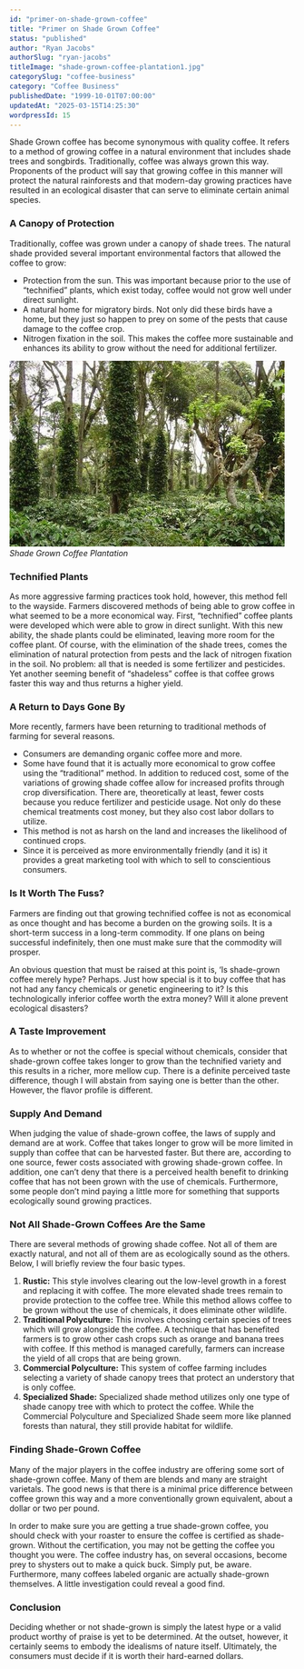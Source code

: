 ```yaml
---
id: "primer-on-shade-grown-coffee"
title: "Primer on Shade Grown Coffee"
status: "published"
author: "Ryan Jacobs"
authorSlug: "ryan-jacobs"
titleImage: "shade-grown-coffee-plantation1.jpg"
categorySlug: "coffee-business"
category: "Coffee Business"
publishedDate: "1999-10-01T07:00:00"
updatedAt: "2025-03-15T14:25:30"
wordpressId: 15
---
```


Shade Grown coffee has become synonymous with quality coffee. It refers to a method of growing coffee in a natural environment that includes shade trees and songbirds. Traditionally, coffee was always grown this way. Proponents of the product will say that growing coffee in this manner will protect the natural rainforests and that modern-day growing practices have resulted in an ecological disaster that can serve to eliminate certain animal species.

### A Canopy of Protection

Traditionally, coffee was grown under a canopy of shade trees. The natural shade provided several important environmental factors that allowed the coffee to grow:

-   Protection from the sun. This was important because prior to the use of “technified” plants, which exist today, coffee would not grow well under direct sunlight.
-   A natural home for migratory birds. Not only did these birds have a home, but they just so happen to prey on some of the pests that cause damage to the coffee crop.
-   Nitrogen fixation in the soil. This makes the coffee more sustainable and enhances its ability to grow without the need for additional fertilizer.

![shade grown coffee plantation](shade-grown-coffee-plantation1.jpg)  
*Shade Grown Coffee Plantation*

### Technified Plants

As more aggressive farming practices took hold, however, this method fell to the wayside. Farmers discovered methods of being able to grow coffee in what seemed to be a more economical way. First, “technified” coffee plants were developed which were able to grow in direct sunlight. With this new ability, the shade plants could be eliminated, leaving more room for the coffee plant. Of course, with the elimination of the shade trees, comes the elimination of natural protection from pests and the lack of nitrogen fixation in the soil. No problem: all that is needed is some fertilizer and pesticides. Yet another seeming benefit of “shadeless” coffee is that coffee grows faster this way and thus returns a higher yield.

### A Return to Days Gone By

More recently, farmers have been returning to traditional methods of farming for several reasons.

-   Consumers are demanding organic coffee more and more.
-   Some have found that it is actually more economical to grow coffee using the “traditional” method. In addition to reduced cost, some of the variations of growing shade coffee allow for increased profits through crop diversification. There are, theoretically at least, fewer costs because you reduce fertilizer and pesticide usage. Not only do these chemical treatments cost money, but they also cost labor dollars to utilize.
-   This method is not as harsh on the land and increases the likelihood of continued crops.
-   Since it is perceived as more environmentally friendly (and it is) it provides a great marketing tool with which to sell to conscientious consumers.

### Is It Worth The Fuss?

Farmers are finding out that growing technified coffee is not as economical as once thought and has become a burden on the growing soils. It is a short-term success in a long-term commodity. If one plans on being successful indefinitely, then one must make sure that the commodity will prosper.

An obvious question that must be raised at this point is, ‘Is shade-grown coffee merely hype? Perhaps. Just how special is it to buy coffee that has not had any fancy chemicals or genetic engineering to it? Is this technologically inferior coffee worth the extra money? Will it alone prevent ecological disasters?

### A Taste Improvement

As to whether or not the coffee is special without chemicals, consider that shade-grown coffee takes longer to grow than the technified variety and this results in a richer, more mellow cup. There is a definite perceived taste difference, though I will abstain from saying one is better than the other. However, the flavor profile is different.

### Supply And Demand

When judging the value of shade-grown coffee, the laws of supply and demand are at work. Coffee that takes longer to grow will be more limited in supply than coffee that can be harvested faster. But there are, according to one source, fewer costs associated with growing shade-grown coffee. In addition, one can’t deny that there is a perceived health benefit to drinking coffee that has not been grown with the use of chemicals. Furthermore, some people don’t mind paying a little more for something that supports ecologically sound growing practices.

### Not All Shade-Grown Coffees Are the Same

There are several methods of growing shade coffee. Not all of them are exactly natural, and not all of them are as ecologically sound as the others. Below, I will briefly review the four basic types.

1.  **Rustic:** This style involves clearing out the low-level growth in a forest and replacing it with coffee. The more elevated shade trees remain to provide protection to the coffee tree. While this method allows coffee to be grown without the use of chemicals, it does eliminate other wildlife.
2.  **Traditional Polyculture:** This involves choosing certain species of trees which will grow alongside the coffee. A technique that has benefited farmers is to grow other cash crops such as orange and banana trees with coffee. If this method is managed carefully, farmers can increase the yield of all crops that are being grown.
3.  **Commercial Polyculture:** This system of coffee farming includes selecting a variety of shade canopy trees that protect an understory that is only coffee.
4.  **Specialized Shade:** Specialized shade method utilizes only one type of shade canopy tree with which to protect the coffee. While the Commercial Polyculture and Specialized Shade seem more like planned forests than natural, they still provide habitat for wildlife.

### Finding Shade-Grown Coffee

Many of the major players in the coffee industry are offering some sort of shade-grown coffee. Many of them are blends and many are straight varietals. The good news is that there is a minimal price difference between coffee grown this way and a more conventionally grown equivalent, about a dollar or two per pound.

In order to make sure you are getting a true shade-grown coffee, you should check with your roaster to ensure the coffee is certified as shade-grown. Without the certification, you may not be getting the coffee you thought you were. The coffee industry has, on several occasions, become prey to shysters out to make a quick buck. Simply put, be aware. Furthermore, many coffees labeled organic are actually shade-grown themselves. A little investigation could reveal a good find.

### Conclusion

Deciding whether or not shade-grown is simply the latest hype or a valid product worthy of praise is yet to be determined. At the outset, however, it certainly seems to embody the idealisms of nature itself. Ultimately, the consumers must decide if it is worth their hard-earned dollars.